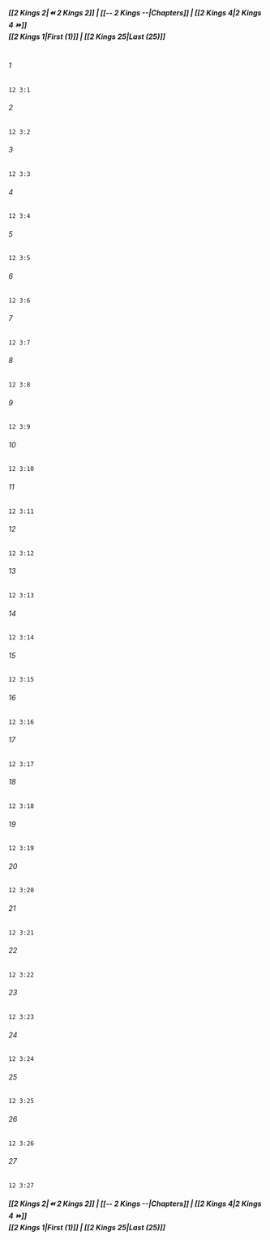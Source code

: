 
##### **[[2 Kings 2|⏪ 2 Kings 2]] | [[-- 2 Kings --|Chapters]] | [[2 Kings 4|2 Kings 4 ⏩]]**<br>**[[2 Kings 1|First (1)]] | [[2 Kings 25|Last (25)]]**<br><br>

###### 1
``` verse
12 3:1
```
###### 2
``` verse
12 3:2
```
###### 3
``` verse
12 3:3
```
###### 4
``` verse
12 3:4
```
###### 5
``` verse
12 3:5
```
###### 6
``` verse
12 3:6
```
###### 7
``` verse
12 3:7
```
###### 8
``` verse
12 3:8
```
###### 9
``` verse
12 3:9
```
###### 10
``` verse
12 3:10
```
###### 11
``` verse
12 3:11
```
###### 12
``` verse
12 3:12
```
###### 13
``` verse
12 3:13
```
###### 14
``` verse
12 3:14
```
###### 15
``` verse
12 3:15
```
###### 16
``` verse
12 3:16
```
###### 17
``` verse
12 3:17
```
###### 18
``` verse
12 3:18
```
###### 19
``` verse
12 3:19
```
###### 20
``` verse
12 3:20
```
###### 21
``` verse
12 3:21
```
###### 22
``` verse
12 3:22
```
###### 23
``` verse
12 3:23
```
###### 24
``` verse
12 3:24
```
###### 25
``` verse
12 3:25
```
###### 26
``` verse
12 3:26
```
###### 27
``` verse
12 3:27
```

##### **[[2 Kings 2|⏪ 2 Kings 2]] | [[-- 2 Kings --|Chapters]] | [[2 Kings 4|2 Kings 4 ⏩]]**<br>**[[2 Kings 1|First (1)]] | [[2 Kings 25|Last (25)]]**
